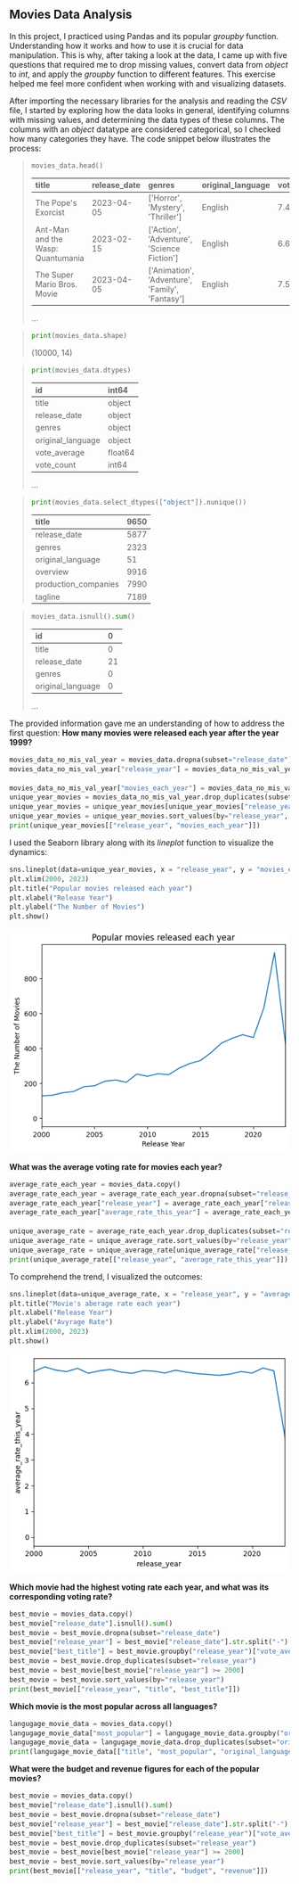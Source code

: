 ## Movies Data Analysis
In this project, I practiced using Pandas and its popular _groupby_ function. Understanding how it works and how to use it is crucial for data manipulation. This is why, after taking a look at the data, I came up with five questions that required me to drop missing values, convert data from _object_ to _int_, and apply the _groupby_ function to different features. This exercise helped me feel more confident when working with and visualizing datasets.

After importing the necessary libraries for the analysis and reading the _CSV_ file, I started by exploring how the data looks in general, identifying columns with missing values, and determining the data types of these columns. The columns with an _object_ datatype are considered categorical, so I checked how many categories they have. The code snippet below illustrates the process:
>```Python
>movies_data.head()
>```
>|title|release_date|genres|original_language|vote_average|
>|:----|:-----------|:-----|:----------------|:-----------|
>|The Pope's Exorcist|2023-04-05|['Horror', 'Mystery', 'Thriller']|English|7.4|
>|Ant-Man and the Wasp: Quantumania|2023-02-15|['Action', 'Adventure', 'Science Fiction']|English|6.6|
>|The Super Mario Bros. Movie|2023-04-05|['Animation', 'Adventure', 'Family', 'Fantasy']|English|7.5|
>...

>```Python
>print(movies_data.shape)
>```
>(10000, 14)

>```Python
>print(movies_data.dtypes)
>```
>|id|int64|
>|:--|:---|
>|title|object|
>|release_date|object|
>|genres|object|
>|original_language|object|
>|vote_average|float64|
>|vote_count|int64|
>...

>```Python
>print(movies_data.select_dtypes(["object"]).nunique())
>```
>|title |                  9650|
>|:------|:-------|
>|release_date  |          5877|
>|genres  |                2323|
>|original_language   |      51|
>|overview     |           9916|
>|production_companies |   7990|
>|tagline       |          7189|

>```Python
>movies_data.isnull().sum()
>```
>|id |                        0|
>|:--------|:----------|
>|title           |           0|
>|release_date        |      21|
>|genres     |                0|
>|original_language       |   0|
>...

The provided information gave me an understanding of how to address the first question: __How many movies were released each year after the year 1999?__
```Python
movies_data_no_mis_val_year = movies_data.dropna(subset="release_date")
movies_data_no_mis_val_year["release_year"] = movies_data_no_mis_val_year["release_date"].str.split("-").str[0].astype('int')

movies_data_no_mis_val_year["movies_each_year"] = movies_data_no_mis_val_year.groupby("release_year")["id"].transform('count')
unique_year_movies = movies_data_no_mis_val_year.drop_duplicates(subset="release_year")
unique_year_movies = unique_year_movies[unique_year_movies["release_year"] >= 2000]
unique_year_movies = unique_year_movies.sort_values(by="release_year", ascending=False)
print(unique_year_movies[["release_year", "movies_each_year"]])
```
I used the Seaborn library along with its _lineplot_ function to visualize the dynamics:
```Python
sns.lineplot(data=unique_year_movies, x = "release_year", y = "movies_each_year")
plt.xlim(2000, 2023)
plt.title("Popular movies released each year")
plt.xlabel("Release Year")
plt.ylabel("The Number of Movies")
plt.show()
```
![movies each year](Figures/output.png)

__What was the average voting rate for movies each year?__
```Python
average_rate_each_year = movies_data.copy()
average_rate_each_year = average_rate_each_year.dropna(subset="release_date")
average_rate_each_year["release_year"] = average_rate_each_year["release_date"].str.split("-").str[0].astype('int')
average_rate_each_year["average_rate_this_year"] = average_rate_each_year.groupby("release_year")["vote_average"].transform('mean')

unique_average_rate = average_rate_each_year.drop_duplicates(subset="release_year")
unique_average_rate = unique_average_rate.sort_values(by="release_year", ascending=False)
unique_average_rate = unique_average_rate[unique_average_rate["release_year"] >= 2000]
print(unique_average_rate[["release_year", "average_rate_this_year"]])
```
To comprehend the trend, I visualized the outcomes:
```Python
sns.lineplot(data=unique_average_rate, x = "release_year", y = "average_rate_this_year")
plt.title("Movie's aberage rate each year")
plt.xlabel("Release Year")
plt.ylabel("Avyrage Rate")
plt.xlim(2000, 2023)
plt.show()
```
![Average Rate](Figures/Average_Rate.png)

__Which movie had the highest voting rate each year, and what was its corresponding voting rate?__
```Python
best_movie = movies_data.copy()
best_movie["release_date"].isnull().sum()
best_movie = best_movie.dropna(subset="release_date")
best_movie["release_year"] = best_movie["release_date"].str.split("-").str[0].astype(int)
best_movie["best_title"] = best_movie.groupby("release_year")["vote_average"].transform('max')
best_movie = best_movie.drop_duplicates(subset="release_year")
best_movie = best_movie[best_movie["release_year"] >= 2000]
best_movie = best_movie.sort_values(by="release_year")
print(best_movie[["release_year", "title", "best_title"]])
```
__Which movie is the most popular across all languages?__
```Python
langugage_movie_data = movies_data.copy()
langugage_movie_data["most_popular"] = langugage_movie_data.groupby("original_language")["popularity"].transform("max")
langugage_movie_data = langugage_movie_data.drop_duplicates(subset="original_language")
print(langugage_movie_data[["title", "most_popular", "original_language"]])
```
__What were the budget and revenue figures for each of the popular movies?__
```Python
best_movie = movies_data.copy()
best_movie["release_date"].isnull().sum()
best_movie = best_movie.dropna(subset="release_date")
best_movie["release_year"] = best_movie["release_date"].str.split("-").str[0].astype(int)
best_movie["best_title"] = best_movie.groupby("release_year")["vote_average"].transform('max')
best_movie = best_movie.drop_duplicates(subset="release_year")
best_movie = best_movie[best_movie["release_year"] >= 2000]
best_movie = best_movie.sort_values(by="release_year")
print(best_movie[["release_year", "title", "budget", "revenue"]])
```